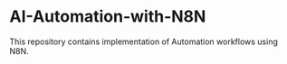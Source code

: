 # AI-Automation-with-N8N
This repository contains implementation of Automation workflows using N8N.
